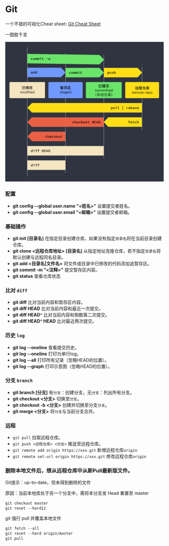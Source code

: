 # Git

一个不错的可视化Cheat sheet:
[Git Cheat Sheet](http://ndpsoftware.com/git-cheatsheet.html)

一图胜千言

![img](assets/TQDj8Uo1pj3YkMSoeSitYC1QB4a019V68N6GZFBE.png)

### 

### 配置

- **git config --global user.name "<姓名>"** 设置提交者姓名。
- **git config --global user.email "<邮箱>"** 设置提交者邮箱。

### 基础操作

- **git init [目录名]** 在指定目录创建仓库，如果没有指定`目录名`将在当前目录创建仓库。
- **git clone <远程仓库地址> [目录名]** 从指定地址克隆仓库，若不指定`目录名`将默认创建与远程同名目录。
- **git add <目录名|文件名>** 将文件或目录中已修改的代码添加追暂存区。
- **git commit -m "<注释>"** 提交暂存区内容。
- **git status** 查看仓库状态

### 比对 `diff`

- **git diff** 比对当前内容和暂存区内容。
- **git diff HEAD** 比对当前内容和最近一次提交。
- **git diff HEAD^** 比对当前内容和倒数第二次提交。
- **git diff HEAD^ HEAD** 比对最近两次提交。

### 历史 `log`

- **git log --oneline** 查看提交历史。
- **git log --oneline** 打印为单行log。
- **git log --all** 打印所有记录（忽略HEAD的位置）。
- **git log --graph** 打印示意图（忽略HEAD的位置）。

### 分支 `branch`

- **git branch [分支]** 有`分支`：创建分支，无`分支`：列出所有分支。
- **git checkout <分支>** 切换至`分支`。
- **git checkout -b <分支>** 创建并切换至分支`分支`。
- **git merge <分支>** 将`分支`与当前分支合并。

### 远程

- `git pull` 拉取远程仓库。
- `git push <远程仓库> <分支>` 推送至远程仓库。
- `git remote add origin https://xxx.git` 新增远程仓库`origin`
- `git remote set-url origin https://xxx.git` 修改远程仓库`origin`







### 删除本地文件后，想从远程仓库中从新Pull最新版文件。

Git提示：up-to-date，但未得到删除的文件

原因：当前本地库处于另一个分支中，需将本分支发 Head 重置至 master

```git
git checkout master 
git reset --hard12
```

git 强行 pull 并覆盖本地文件

```git
git fetch --all  
git reset --hard origin/master 
git pull
```

